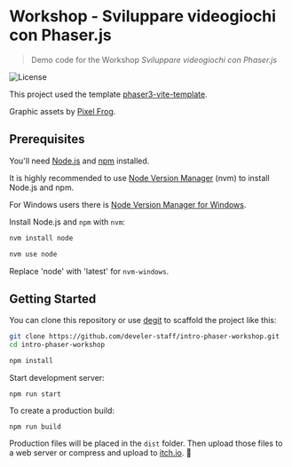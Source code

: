 # Workshop - Sviluppare videogiochi con Phaser.js
> Demo code for the Workshop *Sviluppare videogiochi con Phaser.js*

![License](https://img.shields.io/badge/license-MIT-green)

This project used the template [phaser3-vite-template](https://github.com/ourcade/phaser3-vite-template).

Graphic assets by [Pixel Frog](https://pixelfrog-assets.itch.io/).

## Prerequisites

You'll need [Node.js](https://nodejs.org/en/) and [npm](https://www.npmjs.com/) installed.

It is highly recommended to use [Node Version Manager](https://github.com/nvm-sh/nvm) (nvm) to install Node.js and npm.

For Windows users there is [Node Version Manager for Windows](https://github.com/coreybutler/nvm-windows).

Install Node.js and `npm` with `nvm`:

```bash
nvm install node

nvm use node
```

Replace 'node' with 'latest' for `nvm-windows`.

## Getting Started

You can clone this repository or use [degit](https://github.com/Rich-Harris/degit) to scaffold the project like this:

```bash
git clone https://github.com/develer-staff/intro-phaser-workshop.git
cd intro-phaser-workshop

npm install
```

Start development server:

```
npm run start
```

To create a production build:

```
npm run build
```

Production files will be placed in the `dist` folder. Then upload those files to a web server or compress and upload to [itch.io](https://itch.io/). 🎉